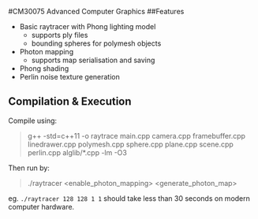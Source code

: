 #CM30075 Advanced Computer Graphics
##Features 
- Basic raytracer with Phong lighting model
    - supports ply files
    - bounding spheres for polymesh objects
- Photon mapping
    - supports map serialisation and saving
- Phong shading
- Perlin noise texture generation
## Compilation & Execution 
Compile using:  
>g++  -std=c++11 -o raytrace main.cpp camera.cpp framebuffer.cpp linedrawer.cpp polymesh.cpp sphere.cpp plane.cpp scene.cpp perlin.cpp alglib/*.cpp -lm -O3

Then run by: 
>./raytracer <width> <height> <enable_photon_mapping> <generate_photon_map>

eg. `./raytracer 128 128 1 1` should take less than 30 seconds on modern computer hardware.


